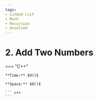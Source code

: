 ```yaml
---
tags:
- Linked List
- Math
- Recursion
- Unsolved
---
```



# 2. Add Two Numbers

=== "C++"

    **Time:** $O()$

    **Space:** $O()$

    ``` c++
    ```